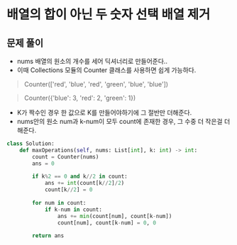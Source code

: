 # 배열의 합이 아닌 두 숫자 선택 배열 제거

## 문제 풀이
- nums 배열의 원소의 개수를 세어 딕셔너리로 만들어준다..
- 이때 Collections 모듈의 Counter 클래스를 사용하면 쉽게 가능하다.
> Counter(['red', 'blue', 'red', 'green', 'blue', 'blue'])

> Counter({'blue': 3, 'red': 2, 'green': 1})

- K가 짝수인 경우 한 값으로 K를 만들어야하기에 그 절반만 더해준다.
- nums안의 원소 num과 k-num이 모두 count에 존재한 경우, 그 수중 더 작은걸 더해준다.


```python
class Solution:
    def maxOperations(self, nums: List[int], k: int) -> int:
        count = Counter(nums)
        ans = 0
        
        if k%2 == 0 and k//2 in count:
            ans += int(count[k//2]/2)
            count[k//2] = 0
        
        for num in count:
            if k-num in count:
                ans += min(count[num], count[k-num])
                count[num], count[k-num] = 0, 0
            
        return ans
```